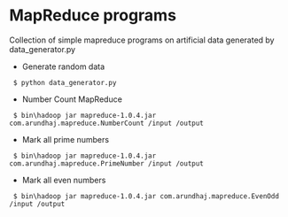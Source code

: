 MapReduce programs
===

Collection of simple mapreduce programs on artificial data generated by data_generator.py

* Generate random data
```
 $ python data_generator.py 
```

* Number Count MapReduce
```
 $ bin\hadoop jar mapreduce-1.0.4.jar com.arundhaj.mapreduce.NumberCount /input /output
```
	
* Mark all prime numbers
```
 $ bin\hadoop jar mapreduce-1.0.4.jar com.arundhaj.mapreduce.PrimeNumber /input /output
```

* Mark all even numbers
```
 $ bin\hadoop jar mapreduce-1.0.4.jar com.arundhaj.mapreduce.EvenOdd /input /output
```
